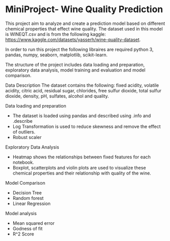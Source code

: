 # MiniProject- Wine Quality Prediction
This project aim to analyze and create a prediction model based on different chemical properties that effect wine quality. The dataset used in this model is WINEQT.csv and is from the following kaggle: https://www.kaggle.com/datasets/yasserh/wine-quality-dataset.

In order to run this project the following libraires are required python 3, pandas, numpy, seaborn, matplotlib, scikit-learn.

The structure of the project includes data loading and preparation, exploratory data analysis, model training and evaluation and model comparison. 

Data Description
The dataset contains the following: fixed acidity, volatile acidity, citric acid, residual sugar, chlorides, free sulfur dioxide, total sulfur dioxide, density, pH, sulfates, alcohol and quality.

Data loading and preparation
- The dataset is loaded using pandas and described using .info and .describe
- Log Transformation is used to reduce skewness and remove the effect of outliers.
- Robust scaler

Exploratory Data Analysis
- Heatmap shows the relationships between fixed features for each notebook.
- Boxplot, scatterplots and violin plots are used to visualize these chemical properties and their relationship with quality of the wine.

Model Comparison  
- Decision Tree
- Random forest
- Linear Regression

Model analysis
- Mean squared error
- Godness of fit
- R^2 Score

